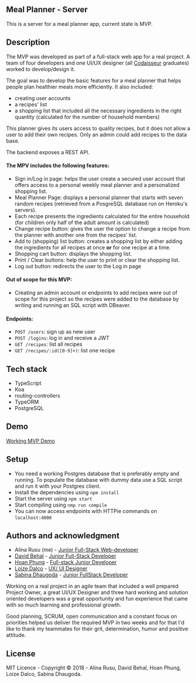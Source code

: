 ## Meal Planner - Server

This is a server for a meal planner app, current state is MVP.

## Description

The MVP was developed as part of a full-stack web app for a real project. A team of four developers and one UI/UX designer (all [Codaisseur](https://codaisseur.com/) graduates) worked to develop/design it. 

The goal was to develop the basic features for a meal planner that helps people plan healthier meals more efficiently. It also included:
- creating user accounts
- a recipes' list
- a shopping list that included all the necessary ingredients in the right quantity (calculated for the number of household members)

This planner gives its users access to quality recipes, but it does not allow a user to add their own recipes. Only an admin could add recipes to the data base. 

The backend exposes a REST API. 

#### The MPV includes the following features:

* Sign in/Log in page: helps the user create a secured user account that offers access to a personal weekly meal planner and a personalized shopping list.
* Meal Planner Page: displays a personal planner that starts with seven random recipes (retrieved from a PosgreSQL database run on Heroku's servers). 
* Each recipe presents the ingredients calculated for the entire household (for children only half of the adult amount is calculated)
* Change recipe button: gives the user the option to change a recipe from the planner with another one from the recipes' list.
* Add to (shopping) list button: creates a shopping list by either adding the ingredients for all recipes at once **or** for one recipe at a time.
* Shopping cart button: displays the shopping list.
* Print / Clear buttons: help the user to print or clear the shopping list. 
* Log out button: redirects the user to the Log in page


#### Out of scope for this MVP:

* Creating an admin account or endpoints to add recipes were out of scope for this project so the recipes were added to the database by writing and running an SQL script with DBeaver. 

#### Endpoints: 

* `POST /users`: sign up as new user
* `POST /logins`: log in and receive a JWT
* `GET /recipes`: list all recipes
* `GET /recipes/:id([0-9]+)`: list one recipe

## Tech stack
* TypeScript
* Koa
* routing-controllers
* TypeORM
* PostgreSQL 

## Demo
[Working MVP Demo](https://loized.com/img/meal/video_meal.gif)

## Setup

* You need a working Postgres database that is preferably empty and running. To populate the database with dummy data use a SQL script and run it with your Postgres client.
* Install the dependencies using `npm install`
* Start the server using `npm start`
* Start compiling using `nmp run compile`
* You can now access endpoints with HTTPie commands on `localhost:4000`

## Authors and acknowledgment
* Alina Rusu (me) - [Junior Full-Stack Web-developer](https://www.linkedin.com/in/alina-rusu/)
* [David Behal](https://github.com/DavidB59) - [Junior Full-Stack Developer](https://www.linkedin.com/in/davidbehal/)
* [Hoan Phung](https://github.com/hoanphungt) - [Full-stack Junior Developer ](https://www.linkedin.com/in/hoanphung/)
* [Loize Dalco](https://loized.com/) - [UX/ UI Designer](https://www.linkedin.com/in/loize-dalco/)
* [Sabina Dhaugoda](https://github.com/sabeenski) - [Junior FullStack Developer](https://www.linkedin.com/in/sabinadhaugoda/)

Working on a real project in an agile team that included a well prepared Project Owner, a great UI/UX Designer and three hard working and solution oriented developers was a great opportunity and fun experience that came with so much learning and professional growth.

Good planning, SCRUM, open communication and a constant focus on priorities helped us deliver the required MVP in two weeks and for that I'd like to thank my teammates for their grit, determination, humor and positive attitude.


## License
MIT Licence - Copyright &copy; 2018 - Alina Rusu, David Behal, Hoan Phung, Loize Dalco, Sabina Dhaugoda.
